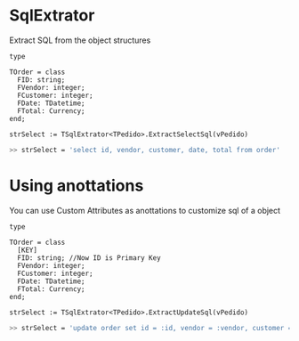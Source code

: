 # SqlExtrator
Extract SQL from the object structures

```delphi
type

TOrder = class
  FID: string;
  FVendor: integer;
  FCustomer: integer;
  FDate: TDatetime;
  FTotal: Currency;
end;

strSelect := TSqlExtrator<TPedido>.ExtractSelectSql(vPedido)
```
```bash
>> strSelect = 'select id, vendor, customer, date, total from order'
```
# Using anottations
You can use Custom Attributes as anottations to customize sql of a object

```delphi
type

TOrder = class
  [KEY]
  FID: string; //Now ID is Primary Key
  FVendor: integer;
  FCustomer: integer;
  FDate: TDatetime;
  FTotal: Currency;
end;

strSelect := TSqlExtrator<TPedido>.ExtractUpdateSql(vPedido)
```
```bash
>> strSelect = 'update order set id = :id, vendor = :vendor, customer = :customer, date=:date, total=:total where ID = :id'
```
